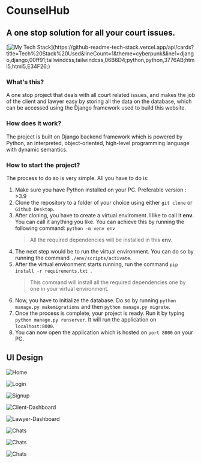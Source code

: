 # CounselHub

## A one stop solution for all your court issues.

[![My Tech Stack](https://github-readme-tech-stack.vercel.app/api/cards?title=Tech%20Stack%20Used&lineCount=1&theme=cyberpunk&line1=django,django,00ff91;tailwindcss,tailwindcss,06B6D4;python,python,3776AB;html5,html5,E34F26;)](https://github-readme-tech-stack.vercel.app/api/cards?title=Tech%20Stack%20Used&lineCount=1&theme=cyberpunk&line1=django,django,00ff91;tailwindcss,tailwindcss,06B6D4;python,python,3776AB;html5,html5,E34F26;)

### What's this?

A one stop project that deals with all court related issues, and makes the job of the client and lawyer easy by storing all the data on the database, which can be accessed using the Django framework used to build this website.

### How does it work?

The project is built on Django backend framework which is powered by Python, an interpreted, object-oriented, high-level programming language with dynamic semantics.

### How to start the project?

The process to do so is very simple. All you have to do is:

1. Make sure you have Python installed on your PC. Preferable version : >3.9
2. Clone the repository to a folder of your choice using either `git clone` or `Github Desktop`.
3. After cloning, you have to create a virtual enviroment. I like to call it **env**. You can call it anything you like. You can achieve this by running the following command: `python -m venv env`
   > All the required dependencies will be installed in this **env**.
4. The next step would be to run the virtual environment. You can do so by running the command `./env/scripts/activate`.
5. After the virtual environment starts running, run the command `pip install -r requirements.txt `.
   > This command will install all the required dependencies one by one in your virtual environment.
6. Now, you have to initialize the database. Do so by running `python manage.py makemigrations` and then `python manage.py migrate`.
7. Once the process is complete, your project is ready. Run it by typing `python manage.py runserver`. It will run the application on `localhost:8000`.
8. You can now open the application which is hosted on `port 8000` on your PC.

## UI Design

![Home](/gitassets/home.png)

![Login](/gitassets/login.png)

![Signup](/gitassets/signup.png)

![Client-Dashboard](/gitassets/client-dashboard.png)

![Lawyer-Dashboard](/gitassets/lawyer-dashboard.png)

![Chats](/gitassets/lawyer-profile.png)

![Chats](/gitassets/lawyer-calender.png)

![Chats](/gitassets/chats.png)
